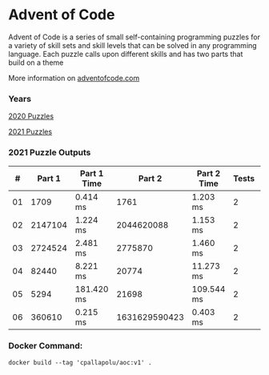 <h1>Advent of Code</h1>
<p>Advent of Code is a series of small self-containing programming puzzles for a variety of skill sets and skill levels that can be solved in any programming language. Each puzzle calls upon different skills and has two parts that build on a theme</p>
<p>More information on <a href="http://adventofcode.com/">adventofcode.com</a></p>
<h3>Years</h3>
<p><a href="./src/years/2020/README.md">2020 Puzzles</a></p>
<p><a href="./src/years/2021/README.md">2021 Puzzles</a></p>
<h3>2021 Puzzle Outputs</h3>
<table>

<thead>

<tr><th>#  </th><th>Part 1  </th><th>Part 1 Time  </th><th>Part 2       </th><th>Part 2 Time  </th><th>Tests  </th><th>Tests Time  </th></tr>

</thead>

<tbody>

<tr><td>01 </td><td>1709    </td><td>0.414 ms     </td><td>1761         </td><td>1.203 ms     </td><td>2      </td><td>1.017 ms    </td></tr>

<tr><td>02 </td><td>2147104 </td><td>1.224 ms     </td><td>2044620088   </td><td>1.153 ms     </td><td>2      </td><td>1.993 ms    </td></tr>

<tr><td>03 </td><td>2724524 </td><td>2.481 ms     </td><td>2775870      </td><td>1.460 ms     </td><td>2      </td><td>3.652 ms    </td></tr>

<tr><td>04 </td><td>82440   </td><td>8.221 ms     </td><td>20774        </td><td>11.273 ms    </td><td>2      </td><td>16.794 ms   </td></tr>

<tr><td>05 </td><td>5294    </td><td>181.420 ms   </td><td>21698        </td><td>109.544 ms   </td><td>2      </td><td>280.536 ms  </td></tr>

<tr><td>06 </td><td>360610  </td><td>0.215 ms     </td><td>1631629590423</td><td>0.403 ms     </td><td>2      </td><td>1.008 ms    </td></tr>

</tbody>

</table>

<h3>Docker Command:</h3>
<p><code>docker build --tag 'cpallapolu/aoc:v1' .</code></p>